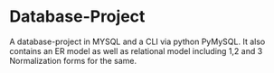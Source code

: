 # Database-Project
A database-project in MYSQL and a CLI via python PyMySQL. It also contains an ER model as well as relational model including 1,2 and 3 Normalization forms for the same.
